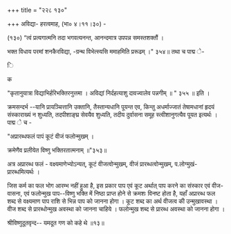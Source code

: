 +++
title = "२२८ १३०"

+++
अविद्या- हरत्वमाह, (भा० ४।११।३०) - 

(१३०) “त्वं प्रत्यगात्मनि तदा भगवत्यनन्त, आनन्दमात्र उपपन्न समस्तशक्तौं । 

भक्त विधाय परमां शनकैरविद्या, -ग्रन्थ विभेत्स्यसि ममाहमिति प्ररूढम् ।" ३५४॥ तथा च पाद्म े- 

ि 

क 

"कृतानुयात्रा विद्याभिर्हरिभक्तिरनुत्तमा । अविद्यां निर्दहत्याशु दावज्वालेव पन्नगीम् ॥ " ३५५ ॥ इति । 

क्रमसन्दर्भ --यानि प्रायञ्चित्तानि उक्तानि, तैस्तान्यधानि पूयन्त एव, किन्तु अधर्माज्जातं तेषामधानां हृदयं संस्काराख्यं न शुध्यति, तदपीशाङ्घ्र सेवयैव शुध्यति, तदीय दुर्वासना समूह स्त्वीशानुगत्यैव पूयत इत्यर्थः । पाद्म े च - 

"अप्रारब्धफलं पापं कूटं वीजं फलोन्मुखम् । 

क्रमेणैव प्रलीयेत विष्णु भक्तिरतात्मनाम् ॥"३५३॥ 

अत्र अप्रारब्ध फलं - वक्ष्यमाणेभ्योऽन्यत्, कूटं वीजत्वोन्मुखम्, वीजं प्रारब्धत्वोन्मुखम्, प.लोग्मुखं- प्रारब्धमित्यर्थः । 

जिस कर्म का फल भोग आरम्भ नहीं हुआ है, इस प्रकार पाप एवं कूट अर्थात् पाप करने का संस्कार एवं वीज-वासना, एवं फलोन्मुख पाप--विष्णु भक्ति में निष्ठा प्राप्त होने से क्रमशः विनष्ट होता है, यहाँ अप्रारब्ध फल शब्द से वक्ष्यमाण पाप राशि से भिन्न पाप को जानना होगा । कूट शब्द का अर्थ वीजत्व की उन्मुखावस्था । वीज शब्द से प्रारब्धोन्मुख अवस्था को जानना चाहिये । फलोन्मुख शब्द से प्रारब्ध अवस्था को जानना होगा । 

श्रीविष्णुदूतवृन्द-- यमदूत गण को कहे थे ॥१३॥ 
